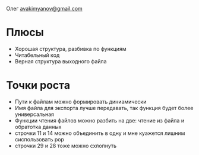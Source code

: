 Олег
avakimyanov@gmail.com

# Плюсы
* Хорошая структура, разбивка по функциям
* Читабельный код
* Верная структура выходного файла


# Точки роста
* Пути к файлам можно формировать диниамически
* Имя файла для экспорта лучше передавать, так функция будет более универсальная
* Функции чтения файлов можно разбить на две: чтение из файла и обратотка данных
* строчки 11 и 14 можно объединить в одну и мне куажется лишним сиспользовать pop
* строчки 29 и 28  тоже можно схлопнуть